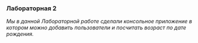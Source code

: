 ### Лабораторная 2

_Мы в данной Лабораторной работе сделали консольное приложение в котором можно добавить пользователи и посчитать возраст по дате рождения._